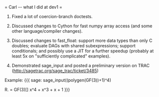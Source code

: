 = Carl -- what I did at dev1 =

1. Fixed a lot of coercion-branch doctests.

2. Discussed changes to Cython for fast numpy array access (and some other language/compiler changes).

3. Discussed changes to fast_float: support more data types than only C doubles; evaluate DAGs with shared subexpressions; support conditionals; and possibly use a JIT for a further speedup (probably at least 5x on "sufficiently complicated" examples).

4. Demonstrated sage_input and posted a preliminary version on TRAC (http://sagetrac.org/sage_trac/ticket/3485)

Example:
{{{
sage: sage_input((polygen(GF(3))+1)^4)

R.<x> = GF(3)[]
x^4 + x^3 + x + 1
}}}

